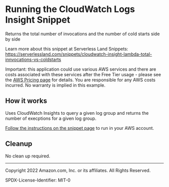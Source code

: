 # Running the CloudWatch Logs Insight Snippet

Returns the total number of invocations and the number of cold starts side by side

Learn more about this snippet at Serverless Land Snippets: https://serverlessland.com/snippets/cloudwatch-insight-lambda-total-innvocations-vs-coldstarts

Important: this application could use various AWS services and there are costs associated with these services after the Free Tier usage - please see the [AWS Pricing page](https://aws.amazon.com/pricing/) for details. You are responsible for any AWS costs incurred. No warranty is implied in this example.


## How it works

Uses CloudWatch Insights to query a given log group and returns the number of execptions for a given log group.

[Follow the instructions on the snippet page](https://serverlessland.com/snippets/cloudwatch-insight-lambda-total-innvocations-vs-coldstarts) to run in your AWS account.


## Cleanup

No clean up required.

---

Copyright 2022 Amazon.com, Inc. or its affiliates. All Rights Reserved.

SPDX-License-Identifier: MIT-0
